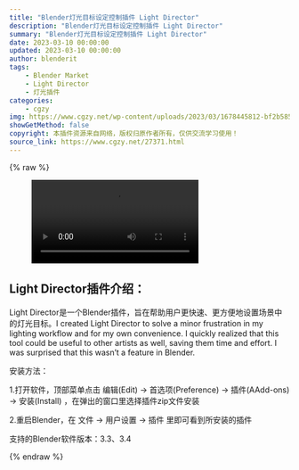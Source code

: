 ```yaml
---
title: "Blender灯光目标设定控制插件 Light Director"
description: "Blender灯光目标设定控制插件 Light Director"
summary: "Blender灯光目标设定控制插件 Light Director"
date: 2023-03-10 00:00:00
updated: 2023-03-10 00:00:00
author: blenderit
tags: 
    - Blender Market
    - Light Director
    - 灯光插件
categories:
    - cgzy
img: https://www.cgzy.net/wp-content/uploads/2023/03/1678445812-bf2b585aaeb7a04.jpg
showGetMethod: false
copyright: 本插件资源来自网络，版权归原作者所有，仅供交流学习使用！
source_link: https://www.cgzy.net/27371.html
---
```


{% raw %}
<figure class="wp-block-video aligncenter"><video controls src="https://cloud.video.taobao.com/play/u/717183932/p/1/e/6/t/1/401159130578.mp4"></video></figure><div class="wp-block-pandastudio-title"><div class="title_style_01"><h2 id="h2-0">Light Director插件介绍：</h2></div></div><p class="is-style-text-indent-2em">Light Director是一个Blender插件，旨在帮助用户更快速、更方便地设置场景中的灯光目标。I created Light Director to solve a minor frustration in my lighting workflow and for my own convenience. I quickly realized that this tool could be useful to other artists as well, saving them time and effort. I was surprised that this wasn’t a feature in Blender.</p><div class="wp-block-pandastudio-title"><div class="title_style_01"><p>安装方法：</p></div></div><p>1.打开软件，顶部菜单点击 编辑(Edit) → 首选项(Preference) → 插件(AAdd-ons) → 安装(Install) ，在弹出的窗口里选择插件zip文件安装</p><p>2.重启Blender，在 文件 → 用户设置 → 插件 里即可看到所安装的插件</p><div class="wp-block-pandastudio-tips"><div class="tip success "><p>支持的Blender软件版本：3.3、3.4</p>
</div></div>
<div style="display: none">cgzy</div>
{% endraw %}